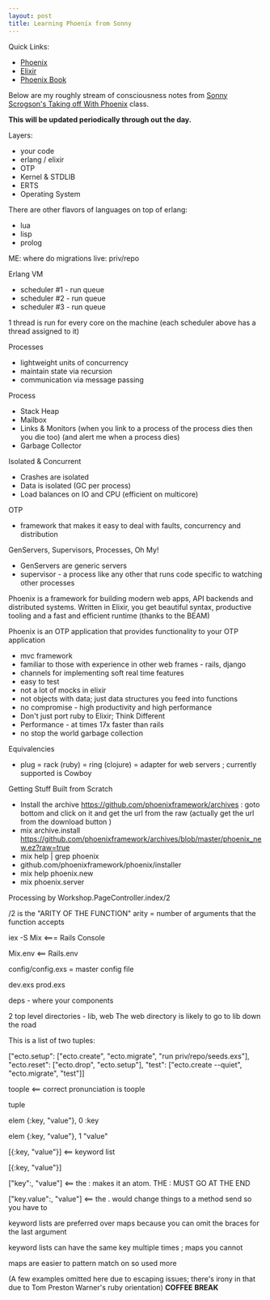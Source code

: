 ```yaml
---
layout: post
title: Learning Phoenix from Sonny
---
```


Quick Links:
* [Phoenix](http://www.phoenixframework.org)
* [Elixir](http://elixir-lang.org)
* [Phoenix Book](https://pragprog.com/book/phoenix/programming-phoenix)

Below are my roughly stream of consciousness notes from [Sonny Scrogson's Taking off With Phoenix](https://github.com/scrogson/taking-off-with-phoenix/) class.

**This will be updated periodically through out the day.**

Layers:

  * your code
  * erlang / elixir
  * OTP
  * Kernel & STDLIB
  * ERTS
  * Operating System
  
There are other flavors of languages on top of erlang:

  * lua
  * lisp
  * prolog
  
ME: where do migrations live: priv/repo
  
Erlang VM

  * scheduler #1 - run queue
  * scheduler #2 - run queue
  * scheduler #3 - run queue
  
1 thread is run for every core on the machine (each scheduler above has a thread assigned to it)  

Processes

  * lightweight units of concurrency
  * maintain state via recursion
  * communication via message passing
  
Process

  * Stack   Heap
  * Mailbox
  * Links & Monitors (when you link to a process of the process dies then you die too) (and alert me when a process dies)
  * Garbage Collector  
  
Isolated & Concurrent

  * Crashes are isolated
  * Data is isolated (GC per process)
  * Load balances on IO and CPU (efficient on multicore)
  
OTP 

  * framework that makes it easy to deal with faults, concurrency and distribution
  
GenServers, Supervisors, Processes, Oh My!

  * GenServers are generic servers
  * supervisor - a process like any other that runs code specific to watching other processes
  
Phoenix is a framework for building modern web apps, API backends and distributed systems.  Written in Elixir, you get beautiful syntax, productive tooling and a fast and efficient runtime (thanks to the BEAM)      

Phoenix is an OTP application that provides functionality to your OTP application

  * mvc framework
  * familiar to those with experience in other web frames - rails, django
  * channels for implementing soft real time features
  * easy to test
  * not a lot of mocks in elixir
  * not objects with data; just data structures you feed into functions
  * no compromise - high productivity and high performance
  * Don't just port ruby to Elixir; Think Different
  * Performance - at times 17x faster than rails
  * no stop the world garbage collection
  
Equivalencies

  * plug = rack (ruby) = ring (clojure) = adapter for web servers ; currently supported is Cowboy
  
Getting Stuff Built from Scratch
  
  * Install the archive https://github.com/phoenixframework/archives : goto bottom and click on it and get the url from the raw (actually get the url from the download button )
  * mix archive.install https://github.com/phoenixframework/archives/blob/master/phoenix_new.ez?raw=true  
  * mix help | grep phoenix
  * github.com/phoenixframework/phoenix/installer
  * mix help phoenix.new
  * mix phoenix.server
  
  Processing by Workshop.PageController.index/2 
  
  /2 is the "ARITY OF THE FUNCTION" arity = number of arguments that the function accepts
  
  iex -S Mix <=== Rails Console
  
  Mix.env <== Rails.env
  
  config/config.exs = master config file
  
  dev.exs
  prod.exs
  
  deps - where your components
  
  2 top level directories - lib, web  The web directory is likely to go to lib down the road
  
  This is a list of two tuples:
  
  ["ecto.setup": ["ecto.create", "ecto.migrate", "run priv/repo/seeds.exs"],
   "ecto.reset": ["ecto.drop", "ecto.setup"],
   "test": ["ecto.create --quiet", "ecto.migrate", "test"]]
   
   toople  <== correct pronunciation is toople
   
   tuple 
   
   
   elem {:key, "value"}, 0
   :key
   
   elem {:key, "value"}, 1
   "value"
   
   [{:key, "value"}] <== keyword list
   
   [{:key, "value"}]
   
   ["key":, "value"]  <== the : makes it an atom.  THE : MUST GO AT THE END 
   
   ["key.value":, "value"] <== the . would change things to a method send so you have to 
   
   
   keyword lists are preferred over maps because you can omit the braces for the last argument
   
   keyword lists can have the same key multiple times ; maps you cannot
   
   maps are easier to pattern match on so used more
   
   (A few examples omitted here due to escaping issues; there's irony in that due to Tom Preston Warner's ruby orientation)
   **COFFEE BREAK**
   
   
